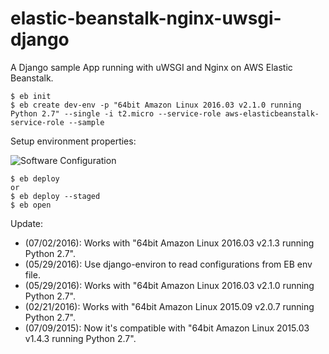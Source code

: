 elastic-beanstalk-nginx-uwsgi-django
====================================

A Django sample App running with uWSGI and Nginx on AWS Elastic Beanstalk.


```
$ eb init
$ eb create dev-env -p "64bit Amazon Linux 2016.03 v2.1.0 running Python 2.7" --single -i t2.micro --service-role aws-elasticbeanstalk-service-role --sample 
```

Setup environment properties:

![Software Configuration](https://raw.githubusercontent.com/wolfg1969/elastic-beanstalk-nginx-uwsgi-django/feature/use_eb_env_file/static/images/Software%20Configuration.png)

```
$ eb deploy
or 
$ eb deploy --staged
$ eb open
```

Update:
* (07/02/2016): Works with "64bit Amazon Linux 2016.03 v2.1.3 running Python 2.7".
* (05/29/2016): Use django-environ to read configurations from EB env file.
* (05/29/2016): Works with "64bit Amazon Linux 2016.03 v2.1.0 running Python 2.7".
* (02/21/2016): Works with "64bit Amazon Linux 2015.09 v2.0.7 running Python 2.7".
* (07/09/2015): Now it's compatible with "64bit Amazon Linux 2015.03 v1.4.3 running Python 2.7".
